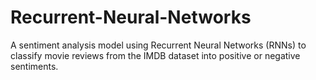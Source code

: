 # Recurrent-Neural-Networks
A sentiment analysis model using Recurrent Neural Networks (RNNs) to classify movie reviews from the IMDB dataset into positive or negative sentiments.
